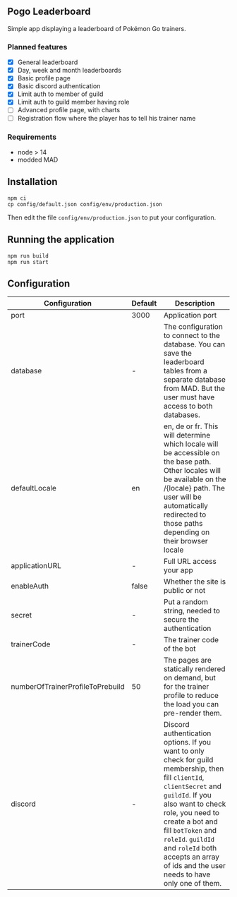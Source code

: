 ## Pogo Leaderboard

Simple app displaying a leaderboard of Pokémon Go trainers.

### Planned features

- [x] General leaderboard
- [x] Day, week and month leaderboards
- [x] Basic profile page
- [x] Basic discord authentication
- [x] Limit auth to member of guild
- [x] Limit auth to guild member having role
- [ ] Advanced profile page, with charts
- [ ] Registration flow where the player has to tell his trainer name

### Requirements

- node > 14
- modded MAD

## Installation

```shell
npm ci
cp config/default.json config/env/production.json
```

Then edit the file `config/env/production.json` to put your configuration.

## Running the application

```shell
npm run build
npm run start
```

## Configuration

| Configuration                    | Default | Description                                                                                                                                                                                                                                                                                                                     |
| -------------------------------- | ------- | ------------------------------------------------------------------------------------------------------------------------------------------------------------------------------------------------------------------------------------------------------------------------------------------------------------------------------- |
| port                             | 3000    | Application port                                                                                                                                                                                                                                                                                                                |
| database                         | -       | The configuration to connect to the database. You can save the leaderboard tables from a separate database from MAD. But the user must have access to both databases.                                                                                                                                                           |
| defaultLocale                    | en      | en, de or fr. This will determine which locale will be accessible on the base path. Other locales will be available on the /{locale} path. The user will be automatically redirected to those paths depending on their browser locale                                                                                           |
| applicationURL                   | -       | Full URL access your app                                                                                                                                                                                                                                                                                                        |
| enableAuth                       | false   | Whether the site is public or not                                                                                                                                                                                                                                                                                               |
| secret                           | -       | Put a random string, needed to secure the authentication                                                                                                                                                                                                                                                                        |
| trainerCode                      | -       | The trainer code of the bot                                                                                                                                                                                                                                                                                                     |
| numberOfTrainerProfileToPrebuild | 50      | The pages are statically rendered on demand, but for the trainer profile to reduce the load you can pre-render them.                                                                                                                                                                                                            |
| discord                          | -       | Discord authentication options. If you want to only check for guild membership, then fill `clientId`, `clientSecret` and `guildId`. If you also want to check role, you need to create a bot and fill `botToken` and `roleId`. `guildId` and `roleId` both accepts an array of ids and the user needs to have only one of them. |
